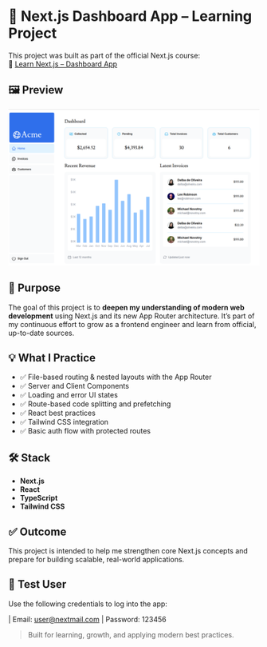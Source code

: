 # 🧠 Next.js Dashboard App – Learning Project

This project was built as part of the official Next.js course:  
🔗 [Learn Next.js – Dashboard App](https://nextjs.org/learn/dashboard-app)

## 🖼️ Preview

![App Screenshot](./public/dashboard-screenshot.png)

## 🎯 Purpose

The goal of this project is to **deepen my understanding of modern web development** using Next.js and its new App Router architecture. It’s part of my continuous effort to grow as a frontend engineer and learn from official, up-to-date sources.

## 💡 What I Practice

- ✅ File-based routing & nested layouts with the App Router  
- ✅ Server and Client Components  
- ✅ Loading and error UI states  
- ✅ Route-based code splitting and prefetching  
- ✅ React best practices  
- ✅ Tailwind CSS integration  
- ✅ Basic auth flow with protected routes

## 🛠️ Stack

- **Next.js**
- **React**
- **TypeScript**
- **Tailwind CSS** 

## ✅ Outcome

This project is intended to help me strengthen core Next.js concepts and prepare for building scalable, real-world applications.

## 🔐 Test User
  Use the following credentials to log into the app:

  | Email: user@nextmail.com
  | Password: 123456

> Built for learning, growth, and applying modern best practices.

